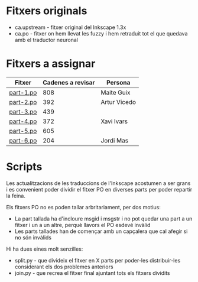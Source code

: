 # Fitxers originals

* ca.upstream - fitxer original del Inkscape 1.3x
* ca.po - fitxer on hem llevat les fuzzy i hem retraduit tot el que quedava amb el traductor neuronal

# Fitxers a assignar

| Fitxer      | Cadenes a revisar | Persona  |
| ----------- | ----------- |----------- |
| [part-1.po](https://raw.githubusercontent.com/jordimas/inkscape-ca/main/part-1.po)   | 808         | Maite Guix
| [part-2.po](https://raw.githubusercontent.com/jordimas/inkscape-ca/main/part-2.po)   | 392         | Artur Vicedo
| [part-3.po](https://raw.githubusercontent.com/jordimas/inkscape-ca/main/part-3.po)   | 439         | 
| [part-4.po](https://raw.githubusercontent.com/jordimas/inkscape-ca/main/part-4.po)   | 372         | Xavi Ivars
| [part-5.po](https://raw.githubusercontent.com/jordimas/inkscape-ca/main/part-5.po)   | 605         | 
| [part-6.po](https://raw.githubusercontent.com/jordimas/inkscape-ca/main/part-6.po)   | 204         | Jordi Mas

# Scripts

Les actualitzacions de les traduccions de l'Inkscape acostumen a ser grans i es convenient poder dividir el fitxer PO en diverses parts per poder repartir la feina.

Els fitxers PO no es poden tallar arbritariament, per dos motius:

- La part tallada ha d'incloure msgid i msgstr i no pot quedar una part a un fitxer i un a un altre, perquè llavors el PO esdevé invàlid
- Les parts tallades han de començar amb un capçalera que cal afegir si no són invàlids

Hi ha dues eines molt senzilles:
* split.py - que divideix el fitxer en X parts per poder-les distribuir-les considerant els dos problemes anteriors
* join.py - que recrea el fitxer final ajuntant tots els fitxers dividits



